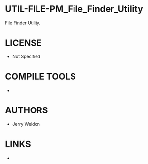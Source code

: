 # UTIL-FILE-PM_File_Finder_Utility
File Finder Utility. 

LICENSE
===============
* Not Specified

COMPILE TOOLS
===============
* 
 
AUTHORS
===============
* Jerry Weldon

LINKS
===============
* 
